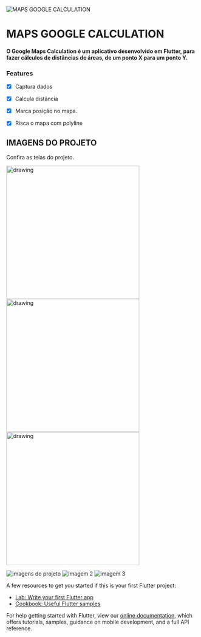 ![MAPS GOOGLE CALCULATION](https://user-images.githubusercontent.com/54405709/109416961-3a9c9280-79a0-11eb-8d65-9d00d81384dc.png)


# MAPS GOOGLE CALCULATION

#### O Google Maps Calculation é um aplicativo desenvolvido em Flutter, para fazer cálculos de distâncias de áreas, de um ponto X para um ponto Y.

### Features

- [x] Captura dados
- [x] Calcula distância
- [x] Marca posição no mapa.
- [x] Risca o mapa com polyline


## IMAGENS DO PROJETO

Confira as telas do projeto.

<img src="https://user-images.githubusercontent.com/54405709/109418144-8b62ba00-79a5-11eb-960c-e4e35cdf42cc.jpeg" alt="drawing" width="350"/> <img src="https://user-images.githubusercontent.com/54405709/109418144-8b62ba00-79a5-11eb-960c-e4e35cdf42cc.jpeg" alt="drawing" width="350"/> <img src="https://user-images.githubusercontent.com/54405709/109418144-8b62ba00-79a5-11eb-960c-e4e35cdf42cc.jpeg" alt="drawing" width="350"/>

![imagens do projeto](https://user-images.githubusercontent.com/54405709/109418144-8b62ba00-79a5-11eb-960c-e4e35cdf42cc.jpeg)
![imagem 2](https://user-images.githubusercontent.com/54405709/109418141-8998f680-79a5-11eb-9a52-e55c999e6f63.jpeg)
![imagem 3](https://user-images.githubusercontent.com/54405709/109418142-8aca2380-79a5-11eb-86f6-1e7b44180079.jpeg)


A few resources to get you started if this is your first Flutter project:

- [Lab: Write your first Flutter app](https://flutter.dev/docs/get-started/codelab)
- [Cookbook: Useful Flutter samples](https://flutter.dev/docs/cookbook)

For help getting started with Flutter, view our
[online documentation](https://flutter.dev/docs), which offers tutorials,
samples, guidance on mobile development, and a full API reference.
